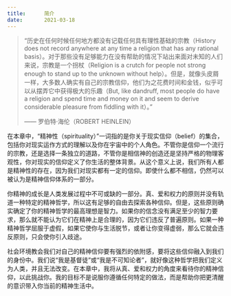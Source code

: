 ```yaml
---
title:      简介
date:       2021-03-18
---
```


> “历史在任何时候任何地方都没有记载任何具有理性基础的宗教（History does not record anywhere at any time a religion that has any rational basis）。对于那些没有足够能力在没有帮助的情况下站出来面对未知的人们来说，宗教是一个拐杖（Religion is a crutch for people not strong enough to stand up to the unknown without help）。但是，就像头皮屑一样，大多数人确实有自己的宗教信仰，他们为之花费时间和金钱，似乎可以从摆弄它中获得极大的乐趣（But, like dandruff, most people do have a religion and spend time and money on it and seem to derive considerable pleasure from fiddling with it）。”
>
> —— 罗伯特·海伦（ROBERT HEINLEIN）

在本章中，“精神性（spirituality）”一词指的是你关于现实信仰（belief）的集合，包括你对现实运作方式的理解以及你在宇宙中的个人角色。不管你是信仰一个流行的宗教，还是选择一条独立的道路，不管你是相信神的创造还是坚持严格的物理客观性，你对现实的信仰定义了你生活的整体背景。从这个意义上说，我们所有人都是精神性的存在，因为我们对现实都有一定的信仰。即使什么都不相信，仍然可以被认为是精神信仰体系的一部分。

你精神的成长是人类发展过程中不可或缺的一部分。真、爱和权力的原则并没有轨道一种特定的精神哲学，所以这有足够的自由去探索各种信仰。但是，这些原则确实确定了你的精神哲学的最高理想是智力。如果你的信念没有满足至少的智力要求，那么就不能认为它们在精神上是合理的，因为它们违反了普遍原则。如果一种精神哲学屈服于虚假，如果它使你与生活脱节，或者让你变得虚弱，那么它就会违反原则，只会使你引入歧途。

社会环境教会我们对自己的精神信仰要有强烈的依附感，要将这些信仰融入到我们的身份中。我们说“我是基督徒”或“我是不可知论者”，就好像这种哲学把我们定义为人类，并且无法改变。在本章中，我将从真、爱和权力的角度来看待你的精神信仰，以此挑战你。我的目标不是说服你遵循任何特定的做法，而是帮助你把更清醒的意识带入你当前的精神生活中。


